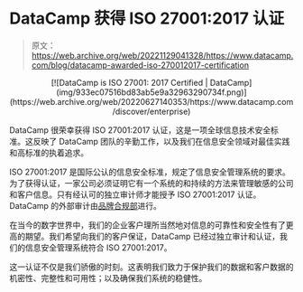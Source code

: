 # DataCamp 获得 ISO 27001:2017 认证

> 原文：<https://web.archive.org/web/20221129041328/https://www.datacamp.com/blog/datacamp-awarded-iso-270012017-certification>

<center>[![DataCamp is ISO 27001: 2017 Certified | DataCamp](img/933ec07516bd83ab5e9a32963290734f.png)](https://web.archive.org/web/20220627140353/https://www.datacamp.com/discover/enterprise)</center>

DataCamp 很荣幸获得 ISO 27001:2017 认证，这是一项全球信息技术安全标准。这反映了 DataCamp 团队的辛勤工作，以及我们在信息安全领域对最佳实践和高标准的执着追求。

ISO 27001:2017 是国际公认的信息安全标准，规定了信息安全管理系统的要求。为了获得认证，一家公司必须证明它有一个系统的和持续的方法来管理敏感的公司和客户信息。只有经认可的独立审计师才能授予 ISO 27001:2017 认证。DataCamp 的外部审计由[品牌合规部](https://web.archive.org/web/20220627140353/https://brandcompliance.com/en/)进行。

在当今的数字世界中，我们的企业客户理所当然地对信息的可靠性和安全性有了更高的期望。我们希望向我们的客户保证，DataCamp 已经过独立审计和认证，我们的信息安全管理系统符合 ISO 27001:2017。

这一认证不仅是我们骄傲的时刻。这表明我们致力于保护我们的数据和客户数据的机密性、完整性和可用性；以及确保我们系统的稳健性。